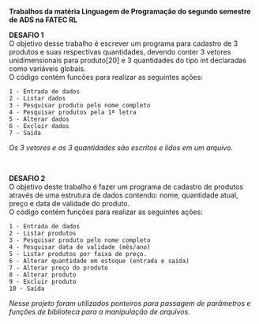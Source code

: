 **Trabalhos da matéria Linguagem de Programação do segundo semestre de ADS na FATEC RL**

**DESAFIO 1**<br>
    O objetivo desse trabalho é escrever um programa para cadastro de 3 produtos e suas respectivas quantidades, devendo conter 3 vetores unidimensionais para produto[20] e 3 quantidades do tipo int declaradas como variáveis globais.<br>
O código contém funcões para realizar as seguintes ações:

    1 - Entrada de dados
    2 - Listar dados
    3 - Pesquisar produto pelo nome completo
    4 - Pesquisar produtos pela 1ª letra
    5 - Alterar dados
    6 - Excluir dados
    7 - Saída

*Os 3 vetores e as 3 quantidades são escritos e lidos em um arquivo.*

<br>

**DESAFIO 2**<br>
    O objetivo deste trabalho é fazer um programa de cadastro de produtos através de uma estrutura de dados contendo: nome, quantidade atual, preço e data de validade do produto.<br>
O código contém funções para realizar as seguintes ações:

    1 - Entrada de dados
    2 - Listar produtos
    3 - Pesquisar produto pelo nome completo
    4 - Pesquisar data de validade (mês/ano)
    5 - Listar produtos por faixa de preço.
    6 - Alterar quantidade em estoque (entrada e saída)
    7 - Alterar preço do produto
    8 - Alterar produto
    9 - Excluir produto
    10 - Saída

*Nesse projeto foram utilizados ponteiros para passagem de parâmetros e funções de biblioteca para a manipulação de arquivos.*
